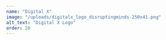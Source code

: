 ```yaml
---
name: "Digital X"
image: "/uploads/digitalx_logo_disruptingminds-250x41.png"
alt_text: "Digital X Logo"
order: 20
---
```

